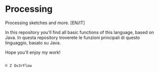 # Processing
Processing sketches and more. [EN/IT]

In this repository you'll find all basic functions of this language, based on Java.
In questa repository troverete le funzioni principali di questo linguaggio, basato su Java.

Hope you'll enjoy my work!

                                                                                              © Z Ov3rFlow
